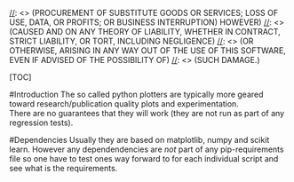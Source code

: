 [//]: <> (Copyright 2015, Jesper Derehag <jesper.derehag@ericsson.com> for Ericsson AB)
[//]: <> (All rights reserved.)

[//]: <> (Redistribution and use in source and binary forms, with or without modification,)
[//]: <> (are permitted provided that the following conditions are met:)

[//]: <> (1. Redistributions of source code must retain the above copyright notice, this list of conditions)
[//]: <> (and the following disclaimer.)

[//]: <> (2. Redistributions in binary form must reproduce the above copyright notice, this list of conditions and the)
[//]: <> (following disclaimer in the documentation and/or other materials provided with the distribution.)

[//]: <> (THIS SOFTWARE IS PROVIDED BY THE COPYRIGHT HOLDERS AND CONTRIBUTORS "AS IS" AND ANY EXPRESS OR IMPLIED)
[//]: <> (WARRANTIES, INCLUDING, BUT NOT LIMITED TO, THE IMPLIED WARRANTIES OF MERCHANTABILITY AND FITNESS FOR A)
[//]: <> (PARTICULAR PURPOSE ARE DISCLAIMED. IN NO EVENT SHALL THE COPYRIGHT HOLDER OR CONTRIBUTORS BE LIABLE FOR ANY)
[//]: <> (DIRECT, INDIRECT, INCIDENTAL, SPECIAL, EXEMPLARY, OR CONSEQUENTIAL DAMAGES INCLUDING, BUT NOT LIMITED TO,)
[//]: <> (PROCUREMENT OF SUBSTITUTE GOODS OR SERVICES; LOSS OF USE, DATA, OR PROFITS; OR BUSINESS INTERRUPTION) HOWEVER)
[//]: <> (CAUSED AND ON ANY THEORY OF LIABILITY, WHETHER IN CONTRACT, STRICT LIABILITY, OR TORT, INCLUDING NEGLIGENCE)
[//]: <> (OR OTHERWISE, ARISING IN ANY WAY OUT OF THE USE OF THIS SOFTWARE, EVEN IF ADVISED OF THE POSSIBILITY OF)
[//]: <> (SUCH DAMAGE.)

[TOC]

#Introduction
The so called python plotters are typically more geared toward research/publication quality plots and experimentation.  
There are no guarantees that they will work (they are not run as part of any regression tests).  

#Dependencies
Usually they are based on matplotlib, numpy and scikit learn. However any dependendencies are *not* part of any
pip-requirements file so one have to test ones way forward to for each individual script and see what is the
requirements.
